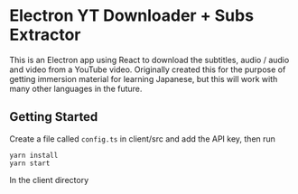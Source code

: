 # Electron YT Downloader + Subs Extractor

This is an Electron app using React to download the subtitles, audio / audio and video from a YouTube video. Originally created this for the purpose of getting immersion material for learning Japanese, but this will work with many other languages in the future.

## Getting Started

Create a file called `config.ts` in client/src and add the API key, then run

```
yarn install
yarn start
```

In the client directory
